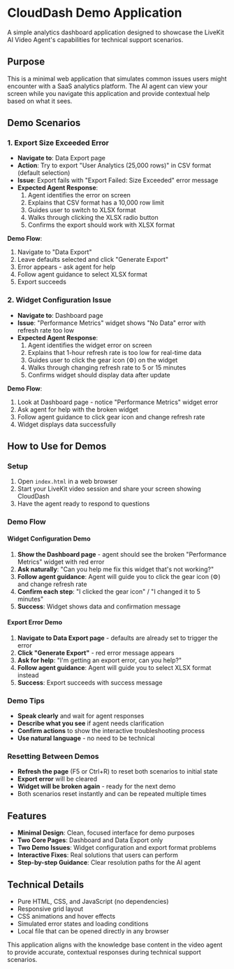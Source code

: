 # CloudDash Demo Application

A simple analytics dashboard application designed to showcase the LiveKit AI Video Agent's capabilities for technical support scenarios.

## Purpose

This is a minimal web application that simulates common issues users might encounter with a SaaS analytics platform. The AI agent can view your screen while you navigate this application and provide contextual help based on what it sees.

## Demo Scenarios

### 1. Export Size Exceeded Error
- **Navigate to**: Data Export page
- **Action**: Try to export "User Analytics (25,000 rows)" in CSV format (default selection)
- **Issue**: Export fails with "Export Failed: Size Exceeded" error message
- **Expected Agent Response**: 
  1. Agent identifies the error on screen
  2. Explains that CSV format has a 10,000 row limit
  3. Guides user to switch to XLSX format
  4. Walks through clicking the XLSX radio button
  5. Confirms the export should work with XLSX format

**Demo Flow**:
1. Navigate to "Data Export" 
2. Leave defaults selected and click "Generate Export"
3. Error appears - ask agent for help
4. Follow agent guidance to select XLSX format
5. Export succeeds

### 2. Widget Configuration Issue
- **Navigate to**: Dashboard page 
- **Issue**: "Performance Metrics" widget shows "No Data" error with refresh rate too low
- **Expected Agent Response**:
  1. Agent identifies the widget error on screen
  2. Explains that 1-hour refresh rate is too low for real-time data
  3. Guides user to click the gear icon (⚙️) on the widget
  4. Walks through changing refresh rate to 5 or 15 minutes
  5. Confirms widget should display data after update

**Demo Flow**:
1. Look at Dashboard page - notice "Performance Metrics" widget error
2. Ask agent for help with the broken widget
3. Follow agent guidance to click gear icon and change refresh rate
4. Widget displays data successfully

## How to Use for Demos

### Setup
1. Open `index.html` in a web browser
2. Start your LiveKit video session and share your screen showing CloudDash
3. Have the agent ready to respond to questions

### Demo Flow

#### Widget Configuration Demo
1. **Show the Dashboard page** - agent should see the broken "Performance Metrics" widget with red error
2. **Ask naturally**: "Can you help me fix this widget that's not working?"
3. **Follow agent guidance**: Agent will guide you to click the gear icon (⚙️) and change refresh rate
4. **Confirm each step**: "I clicked the gear icon" / "I changed it to 5 minutes"
5. **Success**: Widget shows data and confirmation message

#### Export Error Demo  
1. **Navigate to Data Export page** - defaults are already set to trigger the error
2. **Click "Generate Export"** - red error message appears
3. **Ask for help**: "I'm getting an export error, can you help?"
4. **Follow agent guidance**: Agent will guide you to select XLSX format instead
5. **Success**: Export succeeds with success message

### Demo Tips
- **Speak clearly** and wait for agent responses
- **Describe what you see** if agent needs clarification
- **Confirm actions** to show the interactive troubleshooting process
- **Use natural language** - no need to be technical

### Resetting Between Demos
- **Refresh the page** (F5 or Ctrl+R) to reset both scenarios to initial state
- **Export error** will be cleared
- **Widget will be broken again** - ready for the next demo
- Both scenarios reset instantly and can be repeated multiple times

## Features

- **Minimal Design**: Clean, focused interface for demo purposes
- **Two Core Pages**: Dashboard and Data Export only
- **Two Demo Issues**: Widget configuration and export format problems
- **Interactive Fixes**: Real solutions that users can perform
- **Step-by-step Guidance**: Clear resolution paths for the AI agent

## Technical Details

- Pure HTML, CSS, and JavaScript (no dependencies)
- Responsive grid layout
- CSS animations and hover effects
- Simulated error states and loading conditions
- Local file that can be opened directly in any browser

This application aligns with the knowledge base content in the video agent to provide accurate, contextual responses during technical support scenarios.